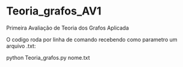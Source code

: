 # Teoria_grafos_AV1
Primeira Avaliação de Teoria dos Grafos Aplicada

O codigo roda por linha de comando recebendo como parametro um arquivo .txt:

python Teoria_grafos.py nome.txt
